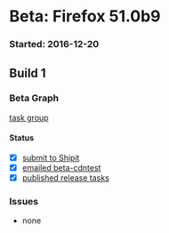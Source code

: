 # Beta: Firefox 51.0b9

### Started: 2016-12-20

## Build 1

### Beta Graph
[task group](https://tools.taskcluster.net/push-inspector/#/-k8zzb1iRI2YPeqnbqUd-A)


#### Status
- [x] [submit to Shipit](https://wiki.mozilla.org/Release:Release_Automation_on_Mercurial:Starting_a_Release#Submit_to_Ship_It)
- [x] [emailed beta-cdntest](../how-tos/relpro.md#1-email-drivers-re-release-live-on-test-channel)
- [x] [published release tasks](../how-tos/relpro.md#3-publish-release)

### Issues
- none



